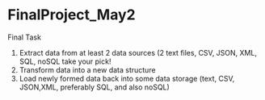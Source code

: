 # FinalProject_May2
Final Task 

1. Extract data from at least 2 data sources (2 text files, CSV, JSON, XML, SQL, noSQL take your pick!
2. Transform data into a new data structure
3. Load newly formed data back into some data storage (text, CSV, JSON,XML, preferably SQL, and also noSQL)
